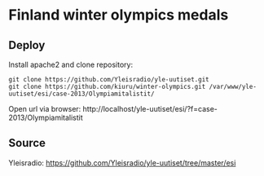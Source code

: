 # Finland winter olympics medals

## Deploy
Install apache2 and clone repository:

    git clone https://github.com/Yleisradio/yle-uutiset.git
    git clone https://github.com/kiuru/winter-olympics.git /var/www/yle-uutiset/esi/case-2013/Olympiamitalistit/

Open url via browser:
    http://localhost/yle-uutiset/esi/?f=case-2013/Olympiamitalistit

## Source
Yleisradio: https://github.com/Yleisradio/yle-uutiset/tree/master/esi
